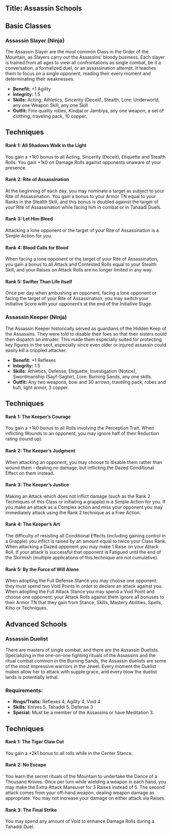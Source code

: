 Title: Assassin Schools
---
## <span>Basic Classes</span>

### <span>Assassin Slayer (Ninja)</span>

The Assassin Slayer are the most common Class in the Order of the Mountain, as Slayers carry out the Assassins' bloody business. Each slayer is trained from all ages to view all confrontations as single combat, be it a conversation, a formalized duel, or an assassination attempt. It teaches them to focus on a single opponent, reading their every moment and determinating their weaknesses.

- <strong>Benefit:</strong> +1 Agility
- <strong>Integrity:</strong> 1.5
- <strong>Skills:</strong> Acting, Athletics, Sincerity (Deceit), Stealth, Lore: Underworld, any one Weapon Skill, any one Skill
- <strong>Outfit:</strong> Fine quality robes, Kindjal or Jambiya, any one weapon, a set of clothing, traveling pack, 10 copper.

## <strong>Techniques</strong>
#### Rank 1: All Shadows Walk in the Light

You gain a +1k0 bonus to all Acting, Sincerity (Deceit), Etiquette and Stealth Rolls. You gain +1k0 on Damage Rolls against opponents unaware of your presence.
#### Rank 2: Rite of Assassination

At the beginning of each day, you may nominate a target as subject to your Rite of Assassination. You gain a bonus to your Armor TN equal to your Ranks in the Stealth Skill, and this bonus is doubled against the target of your Rite of Assassination while facing him in combat or in Tahaadi Duels.
#### Rank 3: Let Him Bleed

Attacking a lone opponent or the target of your Rite of Assassination is a Simple Action for you.
#### Rank 4: Blood Calls for Blood

When facing a lone opponent or the target of your Rite of Assassination, you gain a bonus to all Attack and Contested Rolls equal to your Stealth Skill, and your Raises on Attack Rolls are no longer limited in any way.
#### Rank 5: Swifter Than Life Itself

Once per day when ambushing an opponent, facing a lone opponent or facing the target of your Rite of Assassination, you may switch your Initiative Score with your opponent’s at the end of the Initiative Stage.
### <span>Assassin Keeper (Ninja)</span>

The Assassin Keeper historically served as guardians of the Hidden Keep of the Assassins. They were told to disable their foes so that their sisters could then dispatch an intruder. This made them especially suited for protecting key figures in the sect, especially since even older or injured assassin could easily kill a crippled attacker.

- <strong>Benefit:</strong> +1 Reflexes
- <strong>Integrity:</strong> 1.5
- <strong>Skills:</strong> Athletics, Defense, Etiquette, Investigation (Notice), Swordmanship (Sayf-Saghir), Lore: Burning Sands, any one skills.
- <strong>Outfit:</strong> Any two weapons, bow and 30 arrows, traveling pack, robes and kufi, light armor, 3 copper.

## <strong>Techniques</strong>
#### Rank 1: The Keeper’s Courage

You gain a +1k0 bonus to all Rolls involving the Perception Trait. When inflicting Wounds to an opponent, you may ignore half of their Reduction rating (round up).
#### Rank 2: The Keeper’s Judgment

When attacking an opponent, you may choose to disable them rather than wound them - dealing no damage, but inflicting the Dazed Conditional Effect on them instead.
#### Rank 3: The Keeper’s Justice

Making an Attack which does not inflict damage (such as the Rank 2 Techniques of this Class or initiating a grapple) is a Simple Action for you. If you make an attack as a Complex action and miss your opponent you may immediately attack using the Rank 2 technique as a Free Action.
#### Rank 4: The Keeper’s Art

The difficulty of resisting all Conditional Effects (including gaining control in a Grapple) you inflict is raised by an amount equal to twice your Class Rank. When attacking a Dazed opponent you may make 1 Raise on your Attack Roll. If your attack is successful that opponent is Fatigued until the end of the Skirmish (multiple applications of this technique are not cumulative).
#### Rank 5: By the Force of Will Alone

When adopting the Full Defense Stance you may choose one opponent: they must spend two Void Points in order to declare an attack against you. When adopting the Full Attack Stance you may spend a Void Point and choose one opponent: your Attack Rolls against them ignore all bonuses to their Armor TN that they gain from Stance, Skills, Mastery Abilities, Spells, Kiho or Techniques.
## <span>Advanced Schools</span>

### <span>Assassin Duelist</span>

There are masters of single combat, and there are the Assassin Duelists. Specializing in the one-on-one fighting rituals of the Assassins and the ritual combat common in the Burning Sands, the Assassin duelists are some of the most impressive warriors in the Jewel. Every moment the Duelist makes allow her to attack with supple grace, and every blow the duelist lands is potentially lethal.

### Requirements:
- <strong>Rings/Traits:</strong> Reflexes 4, Agility 4, Void 4
- <strong>Skills:</strong> Knives 5, Tahaddi 5, Defense 3
- <strong>Special:</strong> Must be a member of the Assassins or have Meditation 3.

## <strong>Techniques</strong>
#### Rank 1: The Tiger Claw Cut

You gain a +2k1 bonus to all rolls while in the Center Stance.
#### Rank 2: No Escape

You learn the secret rituals of the Mountain to undertake the Dance of a Thousand Knives. Once per turn while wielding a weapon in each hand, you may make the Extra Attack Maneuver for 3 Raises instead of 5. The second attack comes from your off-hand weapon, dealing weapon damage as appropriate. You may not increase your damage on either attack via Raises.
#### Rank 3: The Final Strike

You may spend any amount of Void to enhance Damage Rolls during a Tahaddi Duel.
